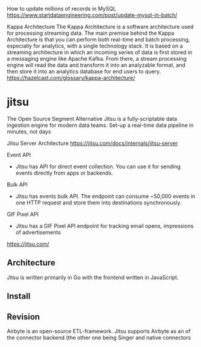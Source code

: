 How to update millions of records in MySQL
https://www.startdataengineering.com/post/update-mysql-in-batch/

Kappa Architecture
The Kappa Architecture is a software architecture used for processing streaming data. The main premise behind the Kappa Architecture is that you can perform both real-time and batch processing, especially for analytics, with a single technology stack. It is based on a streaming architecture in which an incoming series of data is first stored in a messaging engine like Apache Kafka. From there, a stream processing engine will read the data and transform it into an analyzable format, and then store it into an analytics database for end users to query.
https://hazelcast.com/glossary/kappa-architecture/

# jitsu

The Open Source
Segment Alternative
Jitsu is a fully-scriptable data ingestion engine for modern data teams. Set-up a real-time data pipeline in minutes, not days


Jitsu Server Architecture
https://jitsu.com/docs/internals/jitsu-server


Event API

- Jitsu has API for direct event collection. You can use it for sending events directly from apps or backends.

Bulk API

- Jitsu has events bulk API. The endpoint can consume ~50,000 events in one HTTP request and store them into destinations synchronously.

GIF Pixel API

- Jitsu has a GIF Pixel API endpoint for tracking email opens, impressions of advertisements


https://jitsu.com/

## Architecture

Jitsu is written primarily in Go with the frontend written in JavaScript.

## Install


## Revision
Airbyte is an open-source ETL-framework. Jitsu supports Airbyte as an of the connector backend (the other one being Singer and native connectors